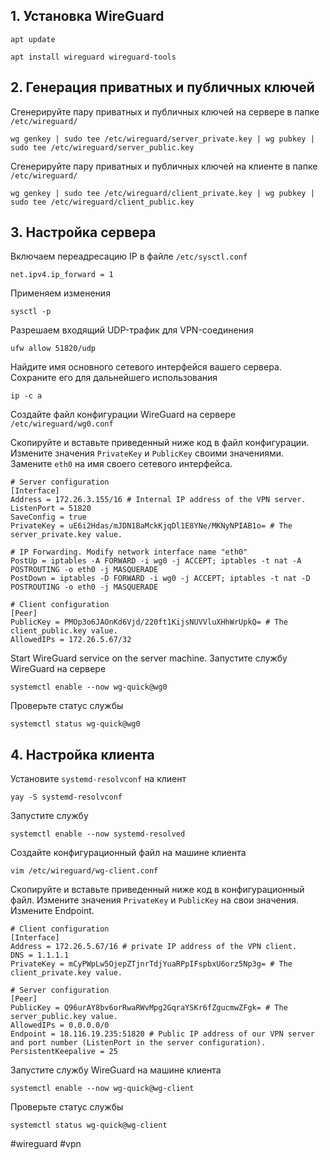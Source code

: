 ## 1. Установка WireGuard

~~~~
apt update
~~~~

~~~~
apt install wireguard wireguard-tools
~~~~

## 2. Генерация приватных и публичных ключей

Сгенерируйте пару приватных и публичных ключей на сервере в папке `/etc/wireguard/`

~~~~
wg genkey | sudo tee /etc/wireguard/server_private.key | wg pubkey | sudo tee /etc/wireguard/server_public.key
~~~~

Сгенерируйте пару приватных и публичных ключей на клиенте в папке `/etc/wireguard/`

~~~~
wg genkey | sudo tee /etc/wireguard/client_private.key | wg pubkey | sudo tee /etc/wireguard/client_public.key
~~~~

## 3. Настройка сервера

Включаем переадресацию IP в файле `/etc/sysctl.conf`

~~~~
net.ipv4.ip_forward = 1
~~~~

Применяем изменения

~~~~
sysctl -p
~~~~

Разрешаем входящий UDP-трафик для VPN-соединения

~~~~
ufw allow 51820/udp
~~~~

Найдите имя основного сетевого интерфейся вашего сервера. Сохраните его для дальнейшего использования

~~~~
ip -c a
~~~~

Создайте файл конфигурации WireGuard на сервере `/etc/wireguard/wg0.conf`

Скопируйте и вставьте приведенный ниже код в файл конфигурации.
Измените значения `PrivateKey` и `PublicKey` своими значениями.
Замените `eth0` на имя своего сетевого интерфейса.

~~~~
# Server configuration
[Interface]
Address = 172.26.3.155/16 # Internal IP address of the VPN server.
ListenPort = 51820
SaveConfig = true
PrivateKey = uE6i2Hdas/mJDN1BaMckKjqDl1E8YNe/MKNyNPIAB1o= # The server_private.key value.

# IP Forwarding. Modify network interface name "eth0"
PostUp = iptables -A FORWARD -i wg0 -j ACCEPT; iptables -t nat -A POSTROUTING -o eth0 -j MASQUERADE
PostDown = iptables -D FORWARD -i wg0 -j ACCEPT; iptables -t nat -D POSTROUTING -o eth0 -j MASQUERADE

# Client configuration
[Peer]
PublicKey = PMOp3o6JAOnKd6Vjd/220ft1KijsNUVVluXHhWrUpkQ= # The client_public.key value.
AllowedIPs = 172.26.5.67/32
~~~~

Start WireGuard service on the server machine.
Запустите службу WireGuard на сервере

~~~~
systemctl enable --now wg-quick@wg0
~~~~

Проверьте статус службы

~~~~
systemctl status wg-quick@wg0
~~~~

## 4. Настройка клиента

Установите `systemd-resolvconf` на клиент

~~~~
yay -S systemd-resolvconf
~~~~

Запустите службу

~~~~
systemctl enable --now systemd-resolved
~~~~

Создайте конфигурационный файл на машине клиента

~~~~
vim /etc/wireguard/wg-client.conf
~~~~

Скопируйте и вставьте приведенный ниже код в конфигурационный файл.
Измените значения `PrivateKey` и `PublicKey` на свои значения.
Измените Endpoint.

~~~~
# Client configuration
[Interface]
Address = 172.26.5.67/16 # private IP address of the VPN client.
DNS = 1.1.1.1
PrivateKey = mCyPWpLw5OjepZTjnrTdjYuaRPpIFspbxU6orz5Np3g= # The client_private.key value.

# Server configuration
[Peer]
PublicKey = Q96urAY8bv6orRwaRWvMpg2GqraYSKr6fZgucmwZFgk= # The server_public.key value.
AllowedIPs = 0.0.0.0/0
Endpoint = 18.116.19.235:51820 # Public IP address of our VPN server and port number (ListenPort in the server configuration).
PersistentKeepalive = 25
~~~~

Запустите службу WireGuard на машине клиента

~~~~
systemctl enable --now wg-quick@wg-client
~~~~

Проверьте статус службы

~~~~
systemctl status wg-quick@wg-client
~~~~

#wireguard #vpn

